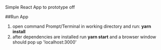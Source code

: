 Simple React App to prototype off

##Run App
1. open command Prompt/Terminal in working directory and run: __yarn install__
2. after dependencies are installed run __yarn start__ and a browser window should pop up 'localhost:3000'

